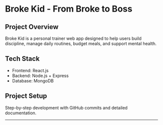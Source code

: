 # Broke Kid - From Broke to Boss

## Project Overview
Broke Kid is a personal trainer web app designed to help users build discipline, manage daily routines, budget meals, and support mental health.

## Tech Stack
- Frontend: React.js
- Backend: Node.js + Express
- Database: MongoDB

## Project Setup
Step-by-step development with GitHub commits and detailed documentation.

---
